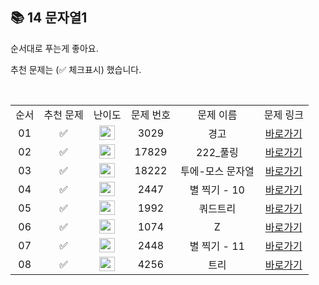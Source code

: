 ## 📚 14 문자열1

순서대로 푸는게 좋아요.

추천 문제는 (✅ 체크표시) 했습니다.

<br/>

<table>
  <tr>
    <td align="center">순서</td>
    <td align="center">추천 문제</td>
    <td align="center">난이도</td>
    <td align="center">문제 번호</td>
    <td align="center">문제 이름</td>
    <td align="center">문제 링크</td>
  </tr>
  <tr>
    <td align="center">01</td>
    <td align="center">✅</td>
    <td align="center"><img height="23px" width="25px" src="https://d2gd6pc034wcta.cloudfront.net/tier/4.svg"></td>
    <td align="center">3029</td>
    <td align="center">경고</td>
    <td align="center"><a href="https://www.acmicpc.net/problem/3029">바로가기</a></td>
  </tr>
  <tr>
    <td align="center">02</td>
    <td align="center">✅</td>
    <td align="center"><img height="23px" width="25px" src="https://d2gd6pc034wcta.cloudfront.net/tier/9.svg"></td>
    <td align="center">17829</td>
    <td align="center">222_풀링</td>
    <td align="center"><a href="https://www.acmicpc.net/problem/17829">바로가기</a></td>
  </tr>
  <tr>
    <td align="center">03</td>
    <td align="center">✅</td>
    <td align="center"><img height="23px" width="25px" src="https://d2gd6pc034wcta.cloudfront.net/tier/9.svg"></td>
    <td align="center">18222</td>
    <td align="center">투에-모스 문자열</td>
    <td align="center"><a href="https://www.acmicpc.net/problem/18222">바로가기</a></td>
  </tr>
  <tr>
    <td align="center">04</td>
    <td align="center">✅</td>
    <td align="center"><img height="23px" width="25px" src="https://d2gd6pc034wcta.cloudfront.net/tier/11.svg"></td>
    <td align="center">2447</td>
    <td align="center">별 찍기 - 10</td>
    <td align="center"><a href="https://www.acmicpc.net/problem/2447">바로가기</a></td>
  </tr>
  <tr>
    <td align="center">05</td>
    <td align="center">✅</td>
    <td align="center"><img height="23px" width="25px" src="https://d2gd6pc034wcta.cloudfront.net/tier/10.svg"></td>
    <td align="center">1992</td>
    <td align="center">쿼드트리</td>
    <td align="center"><a href="https://www.acmicpc.net/problem/1992">바로가기</a></td>
  </tr>
  <tr>
    <td align="center">06</td>
    <td align="center">✅</td>
    <td align="center"><img height="23px" width="25px" src="https://d2gd6pc034wcta.cloudfront.net/tier/10.svg"></td>
    <td align="center">1074</td>
    <td align="center">Z</td>
    <td align="center"><a href="https://www.acmicpc.net/problem/1074">바로가기</a></td>
  </tr>
  <tr>
    <td align="center">07</td>
    <td align="center">✅</td>
    <td align="center"><img height="23px" width="25px" src="https://d2gd6pc034wcta.cloudfront.net/tier/12.svg"></td>
    <td align="center">2448</td>
    <td align="center">별 찍기 - 11
</td>
    <td align="center"><a href="https://www.acmicpc.net/problem/2448">바로가기</a></td>
  </tr>
  <tr>
    <td align="center">08</td>
    <td align="center">✅</td>
    <td align="center"><img height="23px" width="25px" src="https://d2gd6pc034wcta.cloudfront.net/tier/14.svg"></td>
    <td align="center">4256</td>
    <td align="center">트리</td>
    <td align="center"><a href="https://www.acmicpc.net/problem/4256">바로가기</a></td>
  </tr>

</table>

<br/><br/>

